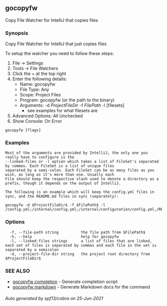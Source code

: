 ## gocopyfw

Copy File Watcher for IntelliJ that copies files

### Synopsis

Copy File Watcher for IntelliJ that just copies files

To setup the watcher you need to follow these steps:

  1. File -> Settings
  2. Tools -> File Watchers
  3. Click the + at the top right
  4. Enter the following details:
     * Name: gocopyfw
     * File Type: Any
     * Scope: Project Files
     * Program: gocopyfw (or the path to the binary)
     * Arguments: -d $ProjectFileDir$ -f $FilePath$ -l [filesets]
       * see examples for what filesets are
  5. Advanced Options: All Unchecked
  6. Show Console: On Error


```
gocopyfw [flags]
```

### Examples

```
Most of the arguments are provided by IntelliJ, the only one you really have to configure is the
--linked-files or -l option which takes a list of FileSet's separated by commas. Each FileSet is a list of unique files
separated by a semi-colon. Each FileSet can be as many files as you wish, as long as it's more than one. Usually each
File should keep the respective slash used to denote a directory as a prefix, though it depends on the output of IntelliJ.

The following is an example which will keep the config.yml files in sync, and the README.md files in sync (separately):

gocopyfw -d $ProjectFileDir$ -f $FilePath$ -l /config.yml;/internal/config.yml;/internal/configuration/config.yml,/README.md;/internal/README.md

```

### Options

```
  -f, --file-path string          the file path from $FilePath$
  -h, --help                      help for gocopyfw
  -l, --linked-files strings      a list of files that are linked, each set of files is separated by commas and each file in the set is separated by a semicolon
  -d, --project-file-dir string   the project root directory from $ProjectFileDir$
```

### SEE ALSO

* [gocopyfw completion](gocopyfw_completion.md)	 - Generate completion script
* [gocopyfw markdown](gocopyfw_markdown.md)	 - Generate Markdown docs for the command

###### Auto generated by spf13/cobra on 25-Jun-2021
